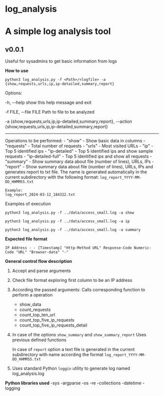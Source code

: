 #  log_analysis
#  A simple log analysis tool

##  v0.0.1

Useful for sysadmins to get basic information from logs

**How to use**

`python3 log_analysis.py -f <Path>/<logfile> -a {show,requests,urls,ip,ip-detailed,summary,report}`

Options:

-h, --help show this help message and exit

-f FILE, --file FILE  Path to file to be analyzed

-a {show,requests,urls,ip,ip-detailed,summary,report}, --action {show,requests,urls,ip,ip-detailed,summary,report}

---

Operations to be performed:
    - "show" - Show basic data in columns
    - "requests" - Total number of requests
    - "urls" - Most visited URLs
    - "ip" - Top 5 identified ips
    - "ip-detailed" - Top 5 identified ips and show sample requests 
    - "ip-detailed-full" - Top 5 identified ips and show all requests 
    - "summary" - Show summary data about file (number of lines), URLs, IPs
    - "report" - Show summary data about file (number of lines), URLs, IPs and generates report to txt file. The name is generated automatically in the current subdirectory with the following format: 
   `log_report_YYYY-MM-DD_HHMMSS.txt`
    

    Example:
    log_report_2024-03-12_184322.txt


Examples of execution

`python3 log_analysis.py -f ../data/access_small.log -a show`

`python3 log_analysis.py -f ../data/access_small.log -a ip`

`python3 log_analysis.py -f ../data/access_small.log -a summary`



**Expected file format**


`IP Address - - [Timestamp] "Http-Method URL" Response-Code Numeric-Code "URL" "Browser-data" "-"`

**General control flow description**

1. Accept and parse arguments
2. Check file format exploring first column to be an IP address
3. According the passed arguments:
	Calls corresponding function to perform a operation
	- show_data
	- count_requests
	- count_top_ten_url
	- count_top_five_ip_requests
	- count_top_five_ip_requests_detail
4. In case of the options
	`show_summary` and `show_summary_report`
	Uses previous defined functions

	In case of `report` option a text file is generated in the current subdirectory with name according the format `log_report_YYYY-MM-DD_HHMMSS.txt`
5. Uses standard Python `loggin` utility to generate log named log_analysis.log


**Python libraries used**
-sys
-argparse
-os
-re
-collections 
-datetime
-logging